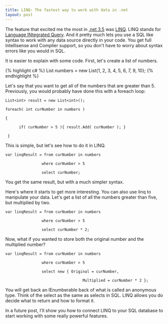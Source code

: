 ```yaml
---
title: LINQ: The fastest way to work with data in .net
layout: post
---
```



The feature that excited me the most in [.net 3.5](http://msdn.microsoft.com/en-us/netframework/default.aspx) was [LINQ](http://msdn.microsoft.com/en-us/netframework/aa904594.aspx). LINQ stands for <a class="zem_slink" href="http://en.wikipedia.org/wiki/Language_Integrated_Query" title="Language Integrated Query" rel="wikipedia">Language INtegrated Query</a>. And it pretty much lets you use a SQL like syntax to work with any data source directly in your code. You get full Intellisense and Complier support, so you don't have to worry about syntax errors like you would in SQL. 

It is easier to explain with some code. First, let's create a list of numbers.
    {% highlight c# %}
    List<int> numbers = new List<int>{1, 2, 3, 4, 5, 6, 7, 9, 10};{% endhighlight %}

Let's say that you want to get all of the numbers that are greater than 5. Previously, you would probably have done this with a foreach loop:
    
    List<int> result = new List<int>();
    foreach( int curNumber in numbers )
    {
          if( curNumber > 5 ){ result.Add( curNumber ); }
     }

This is simple, but let's see how to do it in LINQ.

    var linqResult = from curNumber in numbers
                    where curNumber > 5
                    select curNumber;


You get the same result, but with a much simpler syntax.

Here's where it starts to get more interesting. You can also use linq to manipulate your data. Let's get a list of all the numbers greater than five, but multiplied by two. 

    var linqResult = from curNumber in numbers
                    where curNumber > 5
                    select curNumber * 2;

Now, what if you wanted to store both the original number and the multiplied number?

    var linqResult = from curNumber in numbers
                    where curNumber > 5
                    select new { Original = curNumber,
                                      Multiplied = curNumber * 2 };

You will get back an IEnumberable back of what is called an anonymous type. Think of the select as the same as selects in SQL. LINQ allows you do decide what to return and how to format it.

In a future post, I'll show you how to connect LINQ to your SQL database to start working with some really powerful features.